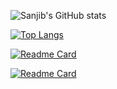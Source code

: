 <!-- ### Hi there! 👋 Welcome to my GitHub Page

<!--
**sanjibpaul59/sanjibpaul59** is a ✨ _special_ ✨ repository because its `README.md` (this file) appears on your GitHub profile.

Here are some ideas to get you started:

- 🔭 I’m currently working on ...
- 🌱 I’m currently learning ...
- 👯 I’m looking to collaborate on ...
- 🤔 I’m looking for help with ...
- 💬 Ask me about ...
- 📫 How to reach me: ...
- 😄 Pronouns: ...
- ⚡ Fun fact: ...
-->
![Sanjib's GitHub stats](https://github-readme-stats.vercel.app/api?username=sanjibpaul59&show_icons=true&theme=radical)

[![Top Langs](https://github-readme-stats.vercel.app/api/top-langs/?username=sanjibpaul59&layout=compact)](https://github.com/sanjibpaul59/github-readme-stats)

[![Readme Card](https://github-readme-stats.vercel.app/api/pin/?username=sanjibpaul59&repo=footballFieldFinder)](https://github.com/sanjibpaul59/footballFieldFinder)    

[![Readme Card](https://github-readme-stats.vercel.app/api/pin/?username=sanjibpaul59&repo=food_app_nuxt)](https://github.com/sanjibpaul59/food_app_nuxt)
